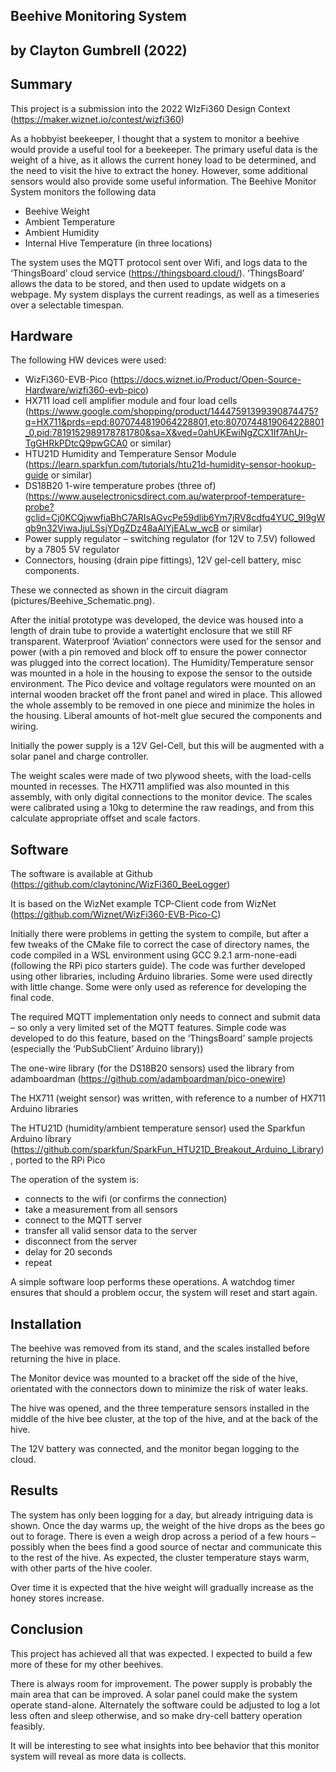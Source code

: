 ## Beehive Monitoring System
## by Clayton Gumbrell (2022)

## Summary

This project is a submission into the 2022 WIzFi360 Design Context (https://maker.wiznet.io/contest/wizfi360)

As a hobbyist beekeeper, I thought that a system to monitor a beehive would provide a useful tool for a beekeeper. The primary useful data is the weight of a hive, as it allows the current honey load to be determined, and the need to visit the hive to extract the honey. However, some additional sensors would also provide some useful information. The Beehive Monitor System monitors the following data
* Beehive Weight
* Ambient Temperature
* Ambient Humidity
* Internal Hive Temperature (in three locations)

The system uses the MQTT protocol sent over Wifi, and logs data to the ‘ThingsBoard’ cloud service (https://thingsboard.cloud/). ‘ThingsBoard’ allows the data to be stored, and then used to update widgets on a webpage. My system displays the current readings, as well as a timeseries over a selectable timespan.

## Hardware

The following HW devices were used:
* WizFi360-EVB-Pico (https://docs.wiznet.io/Product/Open-Source-Hardware/wizfi360-evb-pico)
* HX711 load cell amplifier module and four load cells (https://www.google.com/shopping/product/14447591399390874475?q=HX711&prds=epd:8070744819064228801,eto:8070744819064228801_0,pid:7819152989178781780&sa=X&ved=0ahUKEwiNgZCX1If7AhUr-TgGHRkPDtcQ9pwGCA0 or similar)
* HTU21D Humidity and Temperature Sensor Module (https://learn.sparkfun.com/tutorials/htu21d-humidity-sensor-hookup-guide or similar)
* DS18B20 1-wire temperature probes (three of) (https://www.auselectronicsdirect.com.au/waterproof-temperature-probe?gclid=Cj0KCQjwwfiaBhC7ARIsAGvcPe59dlib6Ym7jRV8cdfq4YUC_9I9gWqb9n32ViwaJjuLSsjYDgZDz48aAlYjEALw_wcB or similar)
* Power supply regulator – switching regulator (for 12V to 7.5V) followed by a 7805 5V regulator
* Connectors, housing (drain pipe fittings), 12V gel-cell battery, misc components.

These we connected as shown in the circuit diagram (pictures/Beehive_Schematic.png).

After the initial prototype was developed, the device was housed into a length of drain tube to provide a watertight enclosure that we still RF transparent. Waterproof ‘Aviation’ connectors were used for the sensor and power (with a pin removed and block off to ensure the power connector was plugged into the correct location). The Humidity/Temperature sensor was mounted in a hole in the housing to expose the sensor to the outside environment. The Pico device and voltage regulators were mounted on an internal wooden bracket off the front panel and wired in place. This allowed the whole assembly to be removed in one piece and minimize the holes in the housing. Liberal amounts of hot-melt glue secured the components and wiring.

Initially the power supply is a 12V Gel-Cell, but this will be augmented with a solar panel and charge controller.

The weight scales were made of two plywood sheets, with the load-cells mounted in recesses. The HX711 amplified was also mounted in this assembly, with only digital connections to the monitor device. The scales were calibrated using a 10kg to determine the raw readings, and from this calculate appropriate offset and scale factors.

## Software

The software is available at Github (https://github.com/claytoninc/WizFi360_BeeLogger)

It is based on the WizNet example TCP-Client code from WizNet (https://github.com/Wiznet/WizFi360-EVB-Pico-C)

Initially there were problems in getting the system to compile, but after a few tweaks of the CMake file to correct the case of directory names, the code compiled in a WSL environment using GCC 9.2.1 arm-none-eadi (following the RPi pico starters guide).
The code was further developed using other libraries, including Arduino libraries. Some were used directly with little change. Some were only used as reference for developing the final code.

The required MQTT implementation only needs to connect and submit data – so only a very limited set of the MQTT features. Simple code was developed to do this feature, based on the ‘ThingsBoard’ sample projects (especially the ‘PubSubClient’ Arduino library))

The one-wire library (for the DS18B20 sensors) used the library from adamboardman (https://github.com/adamboardman/pico-onewire)

The HX711 (weight sensor) was written, with reference to a number of HX711 Arduino libraries

The HTU21D (humidity/ambient temperature sensor) used the Sparkfun Arduino library (https://github.com/sparkfun/SparkFun_HTU21D_Breakout_Arduino_Library), ported to the RPi Pico

The operation of the system is:
* connects to the wifi (or confirms the connection) 
* take a measurement from all sensors
* connect to the MQTT server
* transfer all valid sensor data to the server
* disconnect from the server
* delay for 20 seconds
* repeat

A simple software loop performs these operations. A watchdog timer ensures that should a problem occur, the system will reset and start again.

## Installation

The beehive was removed from its stand, and the scales installed before returning the hive in place.

The Monitor device was mounted to a bracket off the side of the hive, orientated with the connectors down to minimize the risk of water leaks.

The hive was opened, and the three temperature sensors installed in the middle of the hive bee cluster, at the top of the hive, and at the back of the hive.

The 12V battery was connected, and the monitor began logging to the cloud.

## Results

The system has only been logging for a day, but already intriguing data is shown. Once the day warms up, the weight of the hive drops as the bees go out to forage. There is even a weigh drop across a period of a few hours – possibly when the bees find a good source of nectar and communicate this to the rest of the hive. As expected, the cluster temperature stays warm, with other parts of the hive cooler.

Over time it is expected that the hive weight will gradually increase as the honey stores increase.

## Conclusion

This project has achieved all that was expected. I expected to build a few more of these for my other beehives. 

There is always room for improvement. The power supply is probably the main area that can be improved. A solar panel could make the system operate stand-alone. Alternately the software could be adjusted to log a lot less often and sleep otherwise, and so make dry-cell battery operation feasibly.

It will be interesting to see what insights into bee behavior that this monitor system will reveal as more data is collects.

